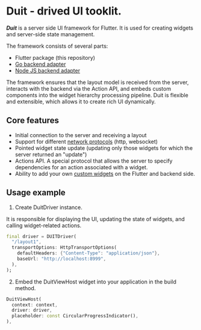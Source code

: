 # Duit - drived UI tooklit.

***Duit*** is a server side UI framework for Flutter. It is used for creating widgets and server-side state management.

The framework consists of several parts:

- Flutter package (this repository)
- [Go backend adapter](https://github.com/lesleysin/duit_go)
- [Node JS backend adapter](https://github.com/lesleysin/duit_js)

The framework ensures that the layout model is received from the server, interacts with the backend via the Action API, and embeds custom components into the widget hierarchy processing pipeline. Duit is flexible and extensible, which allows it to create rich UI dynamically.

## Core features

- Initial connection to the server and receiving a layout
- Support for different [network protocols](https://github.com/lesleysin/flutter_duit/wiki/Networking) (http, websocket)
- Pointed widget state update (updating only those widgets for which the server returned an "update")
- Actions API. A special protocol that allows the server to specify dependencies for an action associated with a widget.
- Ability to add your own [custom widgets](https://github.com/lesleysin/flutter_duit/wiki/Adding-custom-widgets) on the Flutter and backend side.

## Usage example

1. Create DuitDriver instance. 


It is responsible for displaying the UI, updating the state of widgets, and calling widget-related actions.


```dart
final driver = DUITDriver(
  "/layout1",
  transportOptions: HttpTransportOptions(
    defaultHeaders: {"Content-Type": "application/json"},
    baseUrl: "http://localhost:8999",
  ),
);
```

2. Embed the DuitViewHost widget into your application in the build method.

```dart
DuitViewHost(
  context: context,
  driver: driver,
  placeholder: const CircularProgressIndicator(),
),
```


